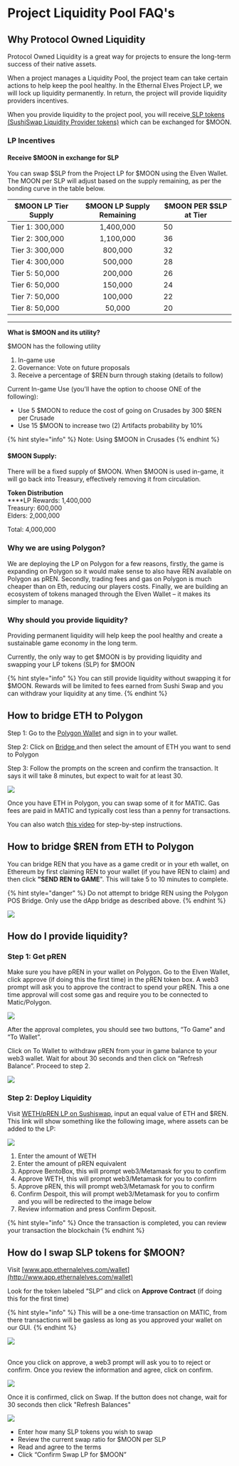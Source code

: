 # Project Liquidity Pool FAQ's

## Why Protocol Owned Liquidity

Protocol Owned Liquidity is a great way for projects to ensure the long-term success of their native assets.

When a project manages a Liquidity Pool, the project team can take certain actions to help keep the pool healthy. In the Ethernal Elves Project LP, we will lock up liquidity permanently. In return, the project will provide liquidity providers incentives.

When you provide liquidity to the project pool, you will receive[ SLP tokens (SushiSwap Liquidity Provider tokens)](https://docs.sushi.com/products/amm-exchange/liquidity-pools) which can be exchanged for $MOON.&#x20;

### LP Incentives&#x20;

#### **Receive $MOON in exchange for SLP** &#x20;

You can swap $SLP from the Project LP for $MOON using the Elven Wallet. The MOON per SLP will adjust based on the supply remaining, as per the bonding curve in the table below.&#x20;

<table><thead><tr><th>$MOON LP  Tier Supply</th><th align="center">$MOON LP Supply Remaining</th><th data-type="number">$MOON PER $SLP at Tier</th></tr></thead><tbody><tr><td>Tier 1: 300,000</td><td align="center"> 1,400,000</td><td>50</td></tr><tr><td>Tier 2: 300,000</td><td align="center"> 1,100,000</td><td>36</td></tr><tr><td>Tier 3: 300,000</td><td align="center"> 800,000</td><td>32</td></tr><tr><td>Tier 4: 300,000</td><td align="center"> 500,000</td><td>28</td></tr><tr><td>Tier 5: 50,000</td><td align="center"> 200,000</td><td>26</td></tr><tr><td>Tier 6: 50,000</td><td align="center">150,000</td><td>24</td></tr><tr><td>Tier 7: 50,000</td><td align="center">100,000</td><td>22</td></tr><tr><td>Tier 8: 50,000</td><td align="center">50,000</td><td>20</td></tr></tbody></table>

****

**What is $MOON and its utility?**

$MOON has the following utility

1. In-game use
2. Governance: Vote on future proposals
3. Receive a percentage of $REN burn through staking (details to follow)

Current In-game Use (you'll have the option to choose ONE of the following):

* Use 5 $MOON to reduce the cost of going on Crusades by 300 $REN per Crusade
* Use 15 $MOON to increase two (2) Artifacts probability by 10%

{% hint style="info" %}
Note: Using $MOON in Crusades&#x20;
{% endhint %}

#### $MOON Supply:&#x20;

There will be a fixed supply of $MOON. When $MOON is used in-game, it will go back into Treasury, effectively removing it from circulation.

**Token Distribution**\
****LP Rewards: 1,400,000\
Treasury: 600,000\
Elders: 2,000,000

Total: 4,000,000

### **Why we are using Polygon?**

We are deploying the LP on Polygon for a few reasons, firstly, the game is expanding on Polygon so it would make sense to also have REN available on Polygon as pREN. Secondly, trading fees and gas on Polygon is much cheaper than on Eth, reducing our players costs. Finally, we are building an ecosystem of tokens managed through the Elven Wallet – it makes its simpler to manage.

### **Why should you provide liquidity?**

Providing permanent liquidity will help keep the pool healthy and create a sustainable game economy in the long term.

Currently, the only way to get $MOON is by providing liquidity and swapping your LP tokens (SLP) for $MOON

{% hint style="info" %}
You can still provide liquidity without swapping it for $MOON. Rewards will be limited to fees earned from Sushi Swap and you can withdraw your liquidity at any time.&#x20;
{% endhint %}

## **How to bridge ETH to Polygon**

Step 1: Go to the [Polygon Wallet](https://wallet.polygon.technology/wallet/) and sign in to your wallet.

Step 2: Click on [Bridge ](https://wallet.polygon.technology/bridge)and then select the amount of ETH you want to send to Polygon

Step 3: Follow the prompts on the screen and confirm the transaction. It says it will take 8 minutes, but expect to wait for at least 30.

![](../.gitbook/assets/8.png)

Once you have ETH in Polygon, you can swap some of it for MATIC. Gas fees are paid in MATIC and typically cost less than a penny for transactions.

You can also watch [this video](https://www.loom.com/share/b40f1eb39658438db6a0b3a7e981132a) for step-by-step instructions.&#x20;

## **How to bridge $REN from ETH to Polygon**

You can bridge REN that you have as a game credit or in your eth wallet, on Ethereum by first claiming REN to your wallet (if you have REN to claim) and then click **"SEND REN to GAME**". This will take 5 to 10 minutes to complete.

{% hint style="danger" %}
Do not attempt to bridge REN using the Polygon POS Bridge. Only use the dApp bridge as described above.
{% endhint %}

![](../.gitbook/assets/7.png)

## **How do I provide liquidity?**

### **Step 1: Get pREN**

Make sure you have pREN in your wallet on Polygon. Go to the Elven Wallet, click approve (if doing this the first time) in the pREN token box. A web3 prompt will ask you to approve the contract to spend your pREN. This a one time approval will cost some gas and require you to be connected to Matic/Polygon.

![](../.gitbook/assets/1.png)

After the approval completes, you should see two buttons, “To Game” and “To Wallet”.

&#x20;Click on To Wallet to withdraw pREN from your in game balance to your web3 wallet. Wait for about 30 seconds and then click on “Refresh Balance”. Proceed to step 2.

![](../.gitbook/assets/2.png)

### **Step 2: Deploy Liquidity**

&#x20;Visit [WETH/pREN LP on Sushiswap](https://app.sushi.com/trident/add?tokens=0x7ceB23fD6bC0adD59E62ac25578270cFf1b9f619\&tokens=0xA2eCFEBe618E90608882c4aD6b3a2eA6FdEB5e46\&fee=30\&twap=false\&chainId=137), input an equal value of ETH and $REN. This link will show something like the following image, where assets can be added to the LP:

![](../.gitbook/assets/3.png)

&#x20;

1. Enter the amount of WETH
2. Enter the amount of pREN equivalent
3. Approve BentoBox, this will prompt web3/Metamask for you to confirm
4. Approve WETH, this will prompt web3/Metamask for you to confirm
5. Approve pREN, this will prompt web3/Metamask for you to confirm
6. Confirm Despoit, this will prompt web3/Metamask for you to confirm and you will be redirected to the image below &#x20;
7. Review information and press Confirm Deposit.

{% hint style="info" %}
Once the transaction is completed, you can review your transaction the blockchain
{% endhint %}

## **How do I swap SLP tokens for $MOON?**

Visit [www.app.ethernalelves.com/wallet](http://www.app.ethernalelves.com/wallet)

Look for the token labeled “SLP” and click on **Approve Contract** (if doing this for the first time)

{% hint style="info" %}
This will be a one-time transaction on MATIC, from there transactions will be gasless as long as you approved your wallet on our GUI.
{% endhint %}

![](../.gitbook/assets/4.png)

\
Once you click on approve, a web3 prompt will ask you to to reject or confirm.  Once you review the information and agree, click on confirm.

![](../.gitbook/assets/5.png)

&#x20;&#x20;

Once it is confirmed, click on Swap. If the button does not change, wait for 30 seconds then click "Refresh Balances"



![](../.gitbook/assets/6.png)

* Enter how many SLP tokens you wish to swap
* Review the current swap ratio for $MOON per SLP
* Read and agree to the terms
* Click “Confirm Swap LP for $MOON”

&#x20;
